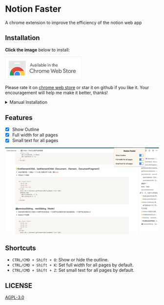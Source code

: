<p align="center">
    <h1>Notion Faster</h1>
    A chrome extension to improve the efficiency of the notion web app
</p>

## Installation
**Click the image** below to install:

<a href="https://chrome.google.com/webstore/detail/jaklejjegklojefgmimdllbkhhkjfald/">
  <img src="./images/chrome-store-logo.png" width="250px" alt="chrome-store-logo">
</a>

Please rate it on [chrome web store](https://chrome.google.com/webstore/detail/jaklejjegklojefgmimdllbkhhkjfald/) or star it on github if you like it. Your encouragement will help me make it better, thanks!

<details>
<summary>Manual Installation</summary>

1. Download [notion-faster.zip](https://github.com/evestorm/notion-faster/releases/latest).
2. Unzip it and move it to the safe path(you won't delete it accidentally).
3. Go to `chrome://extensions/`
4. Open `Developer mode`.
5. Drag the folder to chrome or Click `Load unpacked` and select the folder.

</details>

## Features

- [x] Show Outline
- [x] Full width for all pages
- [x] Small text for all pages

![screenshot](./screenshot.png)

## Shortcuts

- `CTRL/CMD + Shift + O`: Show or hide the outline.
- `CTRL/CMD + Shift + K`: Set full width for all pages by default.
- `CTRL/CMD + Shift + Z`: Set small text for all pages by default.

## LICENSE

[AGPL-3.0](./LICENSE)